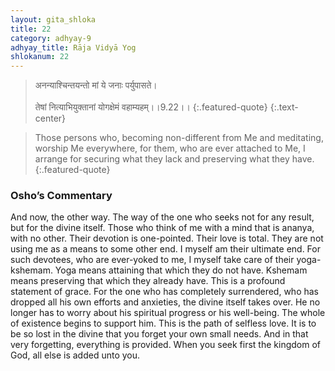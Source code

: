 ```yaml
---
layout: gita_shloka
title: 22
category: adhyay-9
adhyay_title: Rāja Vidyā Yog
shlokanum: 22
---
```


> अनन्याश्चिन्तयन्तो मां ये जनाः पर्युपासते।<br><br>तेषां नित्याभियुक्तानां योगक्षेमं वहाम्यहम्।।9.22।।
{:.featured-quote} 
{:.text-center}

> Those persons who, becoming non-different from Me and meditating, worship Me everywhere, for them, who are ever attached to Me, I arrange for securing what they lack and preserving what they have.
{:.featured-quote}

### Osho’s Commentary
And now, the other way. The way of the one who seeks not for any result, but for the divine itself.
Those who think of me with a mind that is ananya, with no other. Their devotion is one-pointed. Their love is total. They are not using me as a means to some other end. I myself am their ultimate end.
For such devotees, who are ever-yoked to me, I myself take care of their yoga-kshemam. Yoga means attaining that which they do not have. Kshemam means preserving that which they already have.
This is a profound statement of grace. For the one who has completely surrendered, who has dropped all his own efforts and anxieties, the divine itself takes over. He no longer has to worry about his spiritual progress or his well-being. The whole of existence begins to support him.
This is the path of selfless love. It is to be so lost in the divine that you forget your own small needs. And in that very forgetting, everything is provided. When you seek first the kingdom of God, all else is added unto you.
